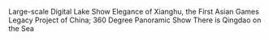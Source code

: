 Large-scale Digital Lake Show Elegance of Xianghu, the First Asian Games Legacy Project of China; 360 Degree Panoramic Show There is Qingdao on the Sea
